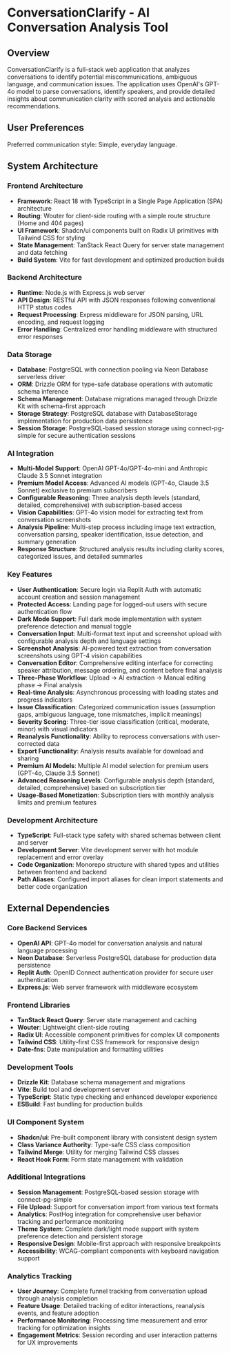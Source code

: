 # ConversationClarify - AI Conversation Analysis Tool

## Overview

ConversationClarify is a full-stack web application that analyzes conversations to identify potential miscommunications, ambiguous language, and communication issues. The application uses OpenAI's GPT-4o model to parse conversations, identify speakers, and provide detailed insights about communication clarity with scored analysis and actionable recommendations.

## User Preferences

Preferred communication style: Simple, everyday language.

## System Architecture

### Frontend Architecture
- **Framework**: React 18 with TypeScript in a Single Page Application (SPA) architecture
- **Routing**: Wouter for client-side routing with a simple route structure (Home and 404 pages)
- **UI Framework**: Shadcn/ui components built on Radix UI primitives with Tailwind CSS for styling
- **State Management**: TanStack React Query for server state management and data fetching
- **Build System**: Vite for fast development and optimized production builds

### Backend Architecture
- **Runtime**: Node.js with Express.js web server
- **API Design**: RESTful API with JSON responses following conventional HTTP status codes
- **Request Processing**: Express middleware for JSON parsing, URL encoding, and request logging
- **Error Handling**: Centralized error handling middleware with structured error responses

### Data Storage
- **Database**: PostgreSQL with connection pooling via Neon Database serverless driver
- **ORM**: Drizzle ORM for type-safe database operations with automatic schema inference
- **Schema Management**: Database migrations managed through Drizzle Kit with schema-first approach
- **Storage Strategy**: PostgreSQL database with DatabaseStorage implementation for production data persistence
- **Session Storage**: PostgreSQL-based session storage using connect-pg-simple for secure authentication sessions

### AI Integration
- **Multi-Model Support**: OpenAI GPT-4o/GPT-4o-mini and Anthropic Claude 3.5 Sonnet integration
- **Premium Model Access**: Advanced AI models (GPT-4o, Claude 3.5 Sonnet) exclusive to premium subscribers
- **Configurable Reasoning**: Three analysis depth levels (standard, detailed, comprehensive) with subscription-based access
- **Vision Capabilities**: GPT-4o vision model for extracting text from conversation screenshots
- **Analysis Pipeline**: Multi-step process including image text extraction, conversation parsing, speaker identification, issue detection, and summary generation
- **Response Structure**: Structured analysis results including clarity scores, categorized issues, and detailed summaries

### Key Features
- **User Authentication**: Secure login via Replit Auth with automatic account creation and session management
- **Protected Access**: Landing page for logged-out users with secure authentication flow
- **Dark Mode Support**: Full dark mode implementation with system preference detection and manual toggle
- **Conversation Input**: Multi-format text input and screenshot upload with configurable analysis depth and language settings
- **Screenshot Analysis**: AI-powered text extraction from conversation screenshots using GPT-4 vision capabilities
- **Conversation Editor**: Comprehensive editing interface for correcting speaker attribution, message ordering, and content before final analysis
- **Three-Phase Workflow**: Upload → AI extraction → Manual editing phase → Final analysis
- **Real-time Analysis**: Asynchronous processing with loading states and progress indicators
- **Issue Classification**: Categorized communication issues (assumption gaps, ambiguous language, tone mismatches, implicit meanings)
- **Severity Scoring**: Three-tier issue classification (critical, moderate, minor) with visual indicators
- **Reanalysis Functionality**: Ability to reprocess conversations with user-corrected data
- **Export Functionality**: Analysis results available for download and sharing
- **Premium AI Models**: Multiple AI model selection for premium users (GPT-4o, Claude 3.5 Sonnet)
- **Advanced Reasoning Levels**: Configurable analysis depth (standard, detailed, comprehensive) based on subscription tier
- **Usage-Based Monetization**: Subscription tiers with monthly analysis limits and premium features

### Development Architecture
- **TypeScript**: Full-stack type safety with shared schemas between client and server
- **Development Server**: Vite development server with hot module replacement and error overlay
- **Code Organization**: Monorepo structure with shared types and utilities between frontend and backend
- **Path Aliases**: Configured import aliases for clean import statements and better code organization

## External Dependencies

### Core Backend Services
- **OpenAI API**: GPT-4o model for conversation analysis and natural language processing
- **Neon Database**: Serverless PostgreSQL database for production data persistence
- **Replit Auth**: OpenID Connect authentication provider for secure user authentication
- **Express.js**: Web server framework with middleware ecosystem

### Frontend Libraries
- **TanStack React Query**: Server state management and caching
- **Wouter**: Lightweight client-side routing
- **Radix UI**: Accessible component primitives for complex UI components
- **Tailwind CSS**: Utility-first CSS framework for responsive design
- **Date-fns**: Date manipulation and formatting utilities

### Development Tools
- **Drizzle Kit**: Database schema management and migrations
- **Vite**: Build tool and development server
- **TypeScript**: Static type checking and enhanced developer experience
- **ESBuild**: Fast bundling for production builds

### UI Component System
- **Shadcn/ui**: Pre-built component library with consistent design system
- **Class Variance Authority**: Type-safe CSS class composition
- **Tailwind Merge**: Utility for merging Tailwind CSS classes
- **React Hook Form**: Form state management with validation

### Additional Integrations
- **Session Management**: PostgreSQL-based session storage with connect-pg-simple
- **File Upload**: Support for conversation import from various text formats
- **Analytics**: PostHog integration for comprehensive user behavior tracking and performance monitoring
- **Theme System**: Complete dark/light mode support with system preference detection and persistent storage
- **Responsive Design**: Mobile-first approach with responsive breakpoints
- **Accessibility**: WCAG-compliant components with keyboard navigation support

### Analytics Tracking
- **User Journey**: Complete funnel tracking from conversation upload through analysis completion
- **Feature Usage**: Detailed tracking of editor interactions, reanalysis events, and feature adoption
- **Performance Monitoring**: Processing time measurement and error tracking for optimization insights
- **Engagement Metrics**: Session recording and user interaction patterns for UX improvements